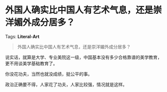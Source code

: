 # 外国人确实比中国人有艺术气息，还是崇洋媚外成分居多？

Tags: **Literal-Art**

> 外国人确实比中国人有艺术气息，还是崇洋媚外成分居多？

说实话，就算是大学、专业美院这一级，中国基本没有多少合格靠谱的美学教育，更不用谈美学基础教育了。

你没花功夫，当然也就没成绩，挺公平的事。

政治正确要不得，人家花了功夫，人家比较强，情况就是这样。



